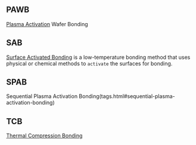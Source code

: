 

## PAWB
[Plasma Activation](tags.html#plasma-activation) Wafer Bonding

## SAB
[Surface Activated Bonding](tags.html#surface-activated-bonding-sab) is a low-temperature bonding method that uses physical or chemical methods to `activate` the surfaces for bonding.

## SPAB
Sequential Plasma Activation Bonding(tags.html#sequential-plasma-activation-bonding)

## TCB
[Thermal Compression Bonding](tags.html#thermal-compression-bonding)

